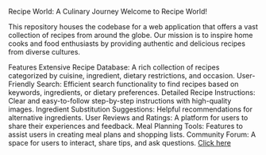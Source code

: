 Recipe World: A Culinary Journey
Welcome to Recipe World!

This repository houses the codebase for a web application that offers a vast collection of recipes from around the globe. Our mission is to inspire home cooks and food enthusiasts by providing authentic and delicious recipes from diverse cultures.

Features
Extensive Recipe Database: A rich collection of recipes categorized by cuisine, ingredient, dietary restrictions, and occasion.
User-Friendly Search: Efficient search functionality to find recipes based on keywords, ingredients, or dietary preferences.
Detailed Recipe Instructions: Clear and easy-to-follow step-by-step instructions with high-quality images.
Ingredient Substitution Suggestions: Helpful recommendations for alternative ingredients.
User Reviews and Ratings: A platform for users to share their experiences and feedback.
Meal Planning Tools: Features to assist users in creating meal plans and shopping lists.
Community Forum: A space for users to interact, share tips, and ask questions.
<a href="https://www.figma.com/proto/QYtYnyn01GD6FHMdzRU3iH/Internship?t=Gx0yjmvEN4jorEbx-1">Click here</a>
